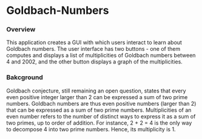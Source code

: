 # Goldbach-Numbers

### Overview

This application creates a GUI with which users interact to learn about Goldbach numbers. The user interface has two buttons - one of them computes and displays a list of multiplicities of Goldbach numbers between 4 and 2002, and the other button displays a graph of the multiplicities.  

### Bakcground

Goldbach conjecture, still remaining an open question, states that every even positive integer larger than 2 can be expressed a sum of two prime numbers. Goldbach numbers are thus even positive numbers (larger than 2) that can be expressed as a sum of two prime numbers. Multiplicities of an even number refers to the number of distinct ways to express it as a sum of two primes, up to order of addition. For instance, 2 + 2 = 4 is the only way to decompose 4 into two prime numbers. Hence, its multiplicity is 1. 